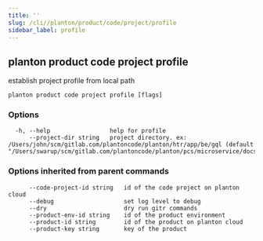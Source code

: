 ```yaml
---
title: ''
slug: /cli//planton/product/code/project/profile
sidebar_label: profile
---
```

## planton product code project profile

establish project profile from local path

```
planton product code project profile [flags]
```

### Options

```
  -h, --help                 help for profile
      --project-dir string   project directory. ex: /Users/john/scm/gitlab.com/plantoncode/planton/htr/app/be/gql (default "/Users/swarup/scm/gitlab.com/plantoncode/planton/pcs/microservice/docs/site/docs")
```

### Options inherited from parent commands

```
      --code-project-id string   id of the code project on planton cloud
      --debug                    set log level to debug
      --dry                      dry run gitr commands
      --product-env-id string    id of the product environment
      --product-id string        id of the product on planton cloud
      --product-key string       key of the product
```

